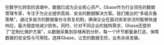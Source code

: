 在数字化转型的浪潮中，数据已成为企业核心资产。Gbase作为行业领先的数据管理专家，专注于为企业提供高效、安全的数据解决方案。我们推出的“多级灾备策略”，通过多层次的数据备份与恢复机制，确保企业在面对突发状况时能够快速响应，最大限度地减少损失。同时，针对不同企业的独特需求，Gbase还提供了“定制化保护方案”，从数据采集到存储再到分析，每一个环节都量身打造，保障数据的安全性与可用性。选择Gbase，让您的数据无忧，业务永续发展。